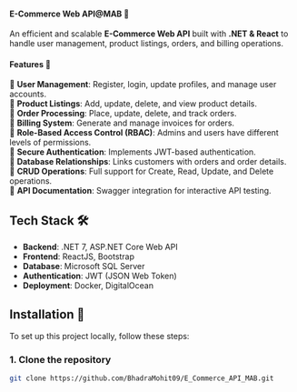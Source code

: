#### **E-Commerce Web API@MAB** 🛒  

An efficient and scalable **E-Commerce Web API** built with **.NET & React** to handle user management, product listings, orders, and billing operations.  

#### **Features** 🪽  

 🔹 **User Management**: Register, login, update profiles, and manage user accounts.  
 🔹 **Product Listings**: Add, update, delete, and view product details.  
 🔹 **Order Processing**: Place, update, delete, and track orders.  
 🔹 **Billing System**: Generate and manage invoices for orders.  
 🔹 **Role-Based Access Control (RBAC)**: Admins and users have different levels of permissions.  
 🔹 **Secure Authentication**: Implements JWT-based authentication.  
 🔹 **Database Relationships**: Links customers with orders and order details.  
 🔹 **CRUD Operations**: Full support for Create, Read, Update, and Delete operations.  
 🔹 **API Documentation**: Swagger integration for interactive API testing.  

## **Tech Stack** 🛠  

- **Backend**: .NET 7, ASP.NET Core Web API  
- **Frontend**: ReactJS, Bootstrap  
- **Database**: Microsoft SQL Server  
- **Authentication**: JWT (JSON Web Token)  
- **Deployment**: Docker, DigitalOcean  

## **Installation** 🌾  

To set up this project locally, follow these steps:  

### **1. Clone the repository**  
```bash
git clone https://github.com/BhadraMohit09/E_Commerce_API_MAB.git
